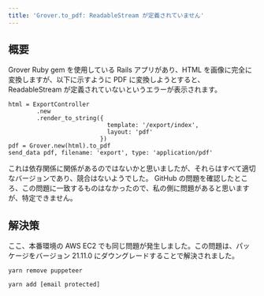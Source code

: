 ```yaml
---
title: 'Grover.to_pdf: ReadableStream が定義されていません'
---
```


## 概要
Grover Ruby gem を使用している Rails アプリがあり、HTML を画像に完全に変換しますが、以下に示すように PDF に変換しようとすると、ReadableStream が定義されていないというエラーが表示されます。

```
html = ExportController
        .new
        .render_to_string({
                            template: '/export/index',
                            layout: 'pdf'
                          })
pdf = Grover.new(html).to_pdf
send_data pdf, filename: 'export', type: 'application/pdf'

```
これは依存関係に関係があるのではないかと思いましたが、それらはすべて適切なバージョンであり、競合はないようでした。 GitHub の問題を確認したところ、この問題に一致するものはなかったので、私の側に問題があると思いますが、特定できません。

## 解決策
ここ、本番環境の AWS EC2 でも同じ問題が発生しました。この問題は、パッケージをバージョン 21.11.0 にダウングレードすることで解決されました。

```
yarn remove puppeteer

yarn add [email protected]

```
